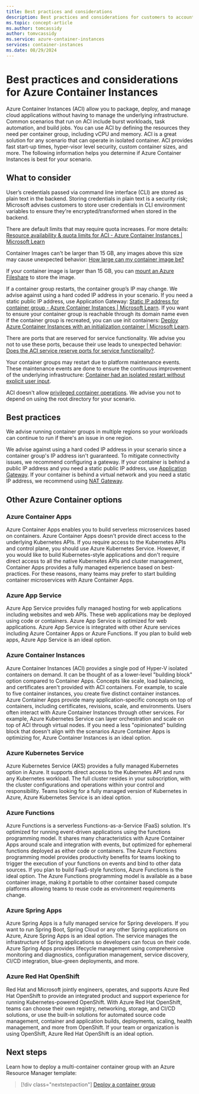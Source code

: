 ```yaml
---
title: Best practices and considerations
description: Best practices and considerations for customers to account for in their Container Instances workloads.
ms.topic: concept-article
ms.author: tomcassidy
author: tomvcassidy
ms.service: azure-container-instances
services: container-instances
ms.date: 08/29/2024
---
```


# Best practices and considerations for Azure Container Instances

Azure Container Instances (ACI) allow you to package, deploy, and manage cloud applications without having to manage the underlying infrastructure. Common scenarios that run on ACI include burst workloads, task automation, and build jobs. You can use ACI by defining the resources they need per container group, including vCPU and memory. ACI is a great solution for any scenario that can operate in isolated container. ACI provides fast start-up times, hyper-visor level security, custom container sizes, and more. The following information helps you determine if Azure Container Instances is best for your scenario.

## What to consider
User’s credentials passed via command line interface (CLI) are stored as plain text in the backend. Storing credentials in plain text is a security risk; Microsoft advises customers to store user credentials in CLI environment variables to ensure they're encrypted/transformed when stored in the backend.

There are default limits that may require quota increases. For more details: [Resource availability & quota limits for ACI - Azure Container Instances | Microsoft Learn](./container-instances-resource-and-quota-limits.md)

Container Images can't be larger than 15 GB, any images above this size may cause unexpected behavior: [How large can my container image be?](./container-instances-faq.yml)

If your container image is larger than 15 GB, you can [mount an Azure Fileshare](container-instances-volume-azure-files.md) to store the image.

If a container group restarts, the container group’s IP may change. We advise against using a hard coded IP address in your scenario. If you need a static public IP address, use Application Gateway: [Static IP address for container group - Azure Container Instances | Microsoft Learn](./container-instances-application-gateway.md). If you want to ensure your container group is reachable through its domain name even if the container group is recreated, you can use init containers: [Deploy Azure Container Instances with an initialization container | Microsoft Learn](/training/modules/secure-apps-azure-container-instances-sidecar/6-deploy-with-init-container).

There are ports that are reserved for service functionality. We advise you not to use these ports, because their use leads to unexpected behavior: [Does the ACI service reserve ports for service functionality?](./container-instances-faq.yml).

Your container groups may restart due to platform maintenance events. These maintenance events are done to ensure the continuous improvement of the underlying infrastructure: [Container had an isolated restart without explicit user input](./container-instances-faq.yml).

ACI doesn't allow [privileged container operations](./container-instances-faq.yml). We advise you not to depend on using the root directory for your scenario.

## Best practices

We advise running container groups in multiple regions so your workloads can continue to run if there's an issue in one region.

We advise against using a hard coded IP address in your scenario since a container group's IP address isn't guaranteed. To mitigate connectivity issues, we recommend configuring a gateway. If your container is behind a public IP address and you need a static public IP address, use [Application Gateway](./container-instances-application-gateway.md). If your container is behind a virtual network and you need a static IP address, we recommend using [NAT Gateway](./container-instances-nat-gateway.md).

## Other Azure Container options

### Azure Container Apps
Azure Container Apps enables you to build serverless microservices based on containers. Azure Container Apps doesn't provide direct access to the underlying Kubernetes APIs. If you require access to the Kubernetes APIs and control plane, you should use Azure Kubernetes Service. However, if you would like to build Kubernetes-style applications and don't require direct access to all the native Kubernetes APIs and cluster management, Container Apps provides a fully managed experience based on best-practices. For these reasons, many teams may prefer to start building container microservices with Azure Container Apps.

### Azure App Service
Azure App Service provides fully managed hosting for web applications including websites and web APIs. These web applications may be deployed using code or containers. Azure App Service is optimized for web applications. Azure App Service is integrated with other Azure services including Azure Container Apps or Azure Functions. If you plan to build web apps, Azure App Service is an ideal option.

### Azure Container Instances
Azure Container Instances (ACI) provides a single pod of Hyper-V isolated containers on demand. It can be thought of as a lower-level "building block" option compared to Container Apps. Concepts like scale, load balancing, and certificates aren't provided with ACI containers. For example, to scale to five container instances, you create five distinct container instances. Azure Container Apps provide many application-specific concepts on top of containers, including certificates, revisions, scale, and environments. Users often interact with Azure Container Instances through other services. For example, Azure Kubernetes Service can layer orchestration and scale on top of ACI through virtual nodes. If you need a less "opinionated" building block that doesn't align with the scenarios Azure Container Apps is optimizing for, Azure Container Instances is an ideal option.

### Azure Kubernetes Service
Azure Kubernetes Service (AKS) provides a fully managed Kubernetes option in Azure. It supports direct access to the Kubernetes API and runs any Kubernetes workload. The full cluster resides in your subscription, with the cluster configurations and operations within your control and responsibility. Teams looking for a fully managed version of Kubernetes in Azure, Azure Kubernetes Service is an ideal option.

### Azure Functions
Azure Functions is a serverless Functions-as-a-Service (FaaS) solution. It's optimized for running event-driven applications using the functions programming model. It shares many characteristics with Azure Container Apps around scale and integration with events, but optimized for ephemeral functions deployed as either code or containers. The Azure Functions programming model provides productivity benefits for teams looking to trigger the execution of your functions on events and bind to other data sources. If you plan to build FaaS-style functions, Azure Functions is the ideal option. The Azure Functions programming model is available as a base container image, making it portable to other container based compute platforms allowing teams to reuse code as environment requirements change.

### Azure Spring Apps
Azure Spring Apps is a fully managed service for Spring developers. If you want to run Spring Boot, Spring Cloud or any other Spring applications on Azure, Azure Spring Apps is an ideal option. The service manages the infrastructure of Spring applications so developers can focus on their code. Azure Spring Apps provides lifecycle management using comprehensive monitoring and diagnostics, configuration management, service discovery, CI/CD integration, blue-green deployments, and more.

### Azure Red Hat OpenShift
Red Hat and Microsoft jointly engineers, operates, and supports Azure Red Hat OpenShift to provide an integrated product and support experience for running Kubernetes-powered OpenShift. With Azure Red Hat OpenShift, teams can choose their own registry, networking, storage, and CI/CD solutions, or use the built-in solutions for automated source code management, container and application builds, deployments, scaling, health management, and more from OpenShift. If your team or organization is using OpenShift, Azure Red Hat OpenShift is an ideal option.

## Next steps

Learn how to deploy a multi-container container group with an Azure Resource Manager template:

> [!div class="nextstepaction"]
> [Deploy a container group][resource-manager template]

<!-- LINKS - Internal -->
[resource-manager template]: container-instances-multi-container-group.md
